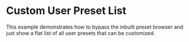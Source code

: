 # Custom User Preset List

This example demonstrates how to bypass the inbuilt preset browser and just show a flat list of all user presets that can be customized.